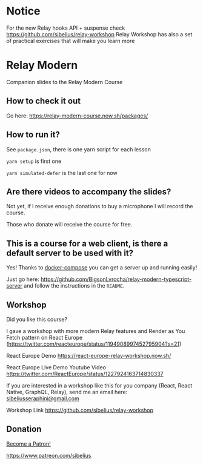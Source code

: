 # Notice

For the new Relay hooks API + suspense check https://github.com/sibelius/relay-workshop
Relay Workshop has also a set of practical exercises that will make you learn more

# Relay Modern

Companion slides to the Relay Modern Course

## How to check it out

Go here: https://relay-modern-course.now.sh/packages/

## How to run it?

See `package.json`, there is one yarn script for each lesson

`yarn setup` is first one

`yarn simulated-defer` is the last one for now

## Are there videos to accompany the slides?
Not yet, if I receive enough donations to buy a microphone I will record the course.

Those who donate will receive the course for free.

## This is a course for a web client, is there a default server to be used with it?
Yes! Thanks to [docker-compose](https://docs.docker.com/compose/) you can get a server up and running easily!

Just go here: https://github.com/BigsonLvrocha/relay-modern-typescript-server and follow the instructions in the `README`.

## Workshop

Did you like this course?

I gave a workshop with more modern Relay features and Render as You Fetch pattern on React Europe (https://twitter.com/reacteurope/status/1194908997452795904?s=21)

React Europe Demo https://react-europe-relay-workshop.now.sh/

React Europe Live Demo Youtube Video https://twitter.com/ReactEurope/status/1227924163714830337

If you are interested in a workshop like this for you company (React, React Native, GraphQL, Relay), send me an email here: sibeliusseraphini@gmail.com

Workshop Link https://github.com/sibelius/relay-workshop

## Donation

<a href="https://www.patreon.com/bePatron?u=15063401" data-patreon-widget-type="become-patron-button">Become a Patron!</a>

https://www.patreon.com/sibelius
